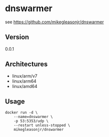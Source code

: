 # dnswarmer

see https://github.com/mikegleasonjr/dnswarmer

## Version

0.0.1

## Architectures

* linux/arm/v7
* linux/arm64
* linux/amd64

## Usage

```
docker run -d \
    --name=dnswarmer \
    -p 53:5353/udp \
    --restart unless-stopped \
    mikegleasonjr/dnswarmer
```
